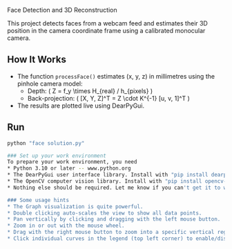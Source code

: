 Face Detection and 3D Reconstruction

This project detects faces from a webcam feed and estimates their 3D position in the camera coordinate frame using a calibrated monocular camera.

## How It Works
- The function `processFace()` estimates (x, y, z) in millimetres using the pinhole camera model:
  - Depth: \( Z = f_y \times H_{real} / h_{pixels} \)
  - Back-projection: \( [X, Y, Z]^T = Z \cdot K^{-1} [u, v, 1]^T \)
- The results are plotted live using DearPyGui.

## Run
```bash
python "face solution.py"

### Set up your work environment 
To prepare your work environment, you need
* Python 3.10 or later -- www.python.org
* The DearPyGui user interface library. Install with "pip install dearpygui" (pip comes with the Python3.x you just installed).
* The OpenCV computer vision library. Install with "pip install opencv-python".
* Nothing else should be required. Let me know if you can't get it to work.

### Some usage hints
* The Graph visualization is quite powerful. 
* Double clicking auto-scales the view to show all data points.
* Pan vertically by clicking and dragging with the left mouse button.
* Zoom in or out with the mouse wheel.
* Drag with the right mouse button to zoom into a specific vertical region.
* Click individual curves in the legend (top left corner) to enable/disable.

